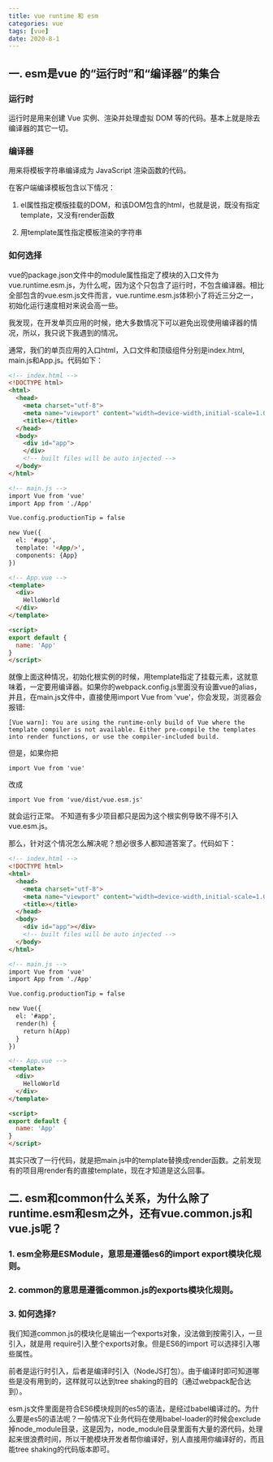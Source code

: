 ```yaml
---
title: vue runtime 和 esm
categories: vue
tags: [vue]
date: 2020-8-1
---
```

## 一. esm是vue 的“运行时”和“编译器”的集合

### 运行时

运行时是用来创建 Vue 实例、渲染并处理虚拟 DOM 等的代码。基本上就是除去编译器的其它一切。


### 编译器

用来将模板字符串编译成为 JavaScript 渲染函数的代码。

在客户端编译模板包含以下情况：

1. el属性指定模版挂载的DOM，和该DOM包含的html，也就是说，既没有指定template，又没有render函数

2. 用template属性指定模板渲染的字符串

### 如何选择

vue的package.json文件中的module属性指定了模块的入口文件为vue.runtime.esm.js，为什么呢，因为这个只包含了运行时，不包含编译器。相比全部包含的vue.esm.js文件而言，vue.runtime.esm.js体积小了将近三分之一，初始化运行速度相对来说会高一些。

我发现，在开发单页应用的时候，绝大多数情况下可以避免出现使用编译器的情况，所以，我只说下我遇到的情况。

通常，我们的单页应用的入口html，入口文件和顶级组件分别是index.html, main.js和App.js。代码如下：

```html
<!-- index.html -->
<!DOCTYPE html>
<html>
  <head>
    <meta charset="utf-8">
    <meta name="viewport" content="width=device-width,initial-scale=1.0">
    <title></title>
  </head>
  <body>
    <div id="app">
    </div>
    <!-- built files will be auto injected -->
  </body>
</html>

<!-- main.js -->
import Vue from 'vue'
import App from './App'

Vue.config.productionTip = false

new Vue({
  el: '#app',
  template: '<App/>',
  components: {App}
})

<!-- App.vue -->
<template>
  <div>
    HelloWorld
  </div>
</template>

<script>
export default {
  name: 'App'
}
</script>
```

就像上面这种情况，初始化根实例的时候，用template指定了挂载元素，这就意味着，一定要用编译器。如果你的webpack.config.js里面没有设置vue的alias，并且，在main.js文件中，直接使用import Vue from 'vue'，你会发现，浏览器会报错:


```
[Vue warn]: You are using the runtime-only build of Vue where the template compiler is not available. Either pre-compile the templates into render functions, or use the compiler-included build.
```

但是，如果你把

```
import Vue from 'vue'
```
改成

```
import Vue from 'vue/dist/vue.esm.js'
```
就会运行正常。
不知道有多少项目都只是因为这个根实例导致不得不引入vue.esm.js。

那么，针对这个情况怎么解决呢？想必很多人都知道答案了。代码如下：


```html
<!-- index.html -->
<!DOCTYPE html>
<html>
  <head>
    <meta charset="utf-8">
    <meta name="viewport" content="width=device-width,initial-scale=1.0">
    <title></title>
  </head>
  <body>
    <div id="app"></div>
    <!-- built files will be auto injected -->
  </body>
</html>

<!-- main.js -->
import Vue from 'vue'
import App from './App'

Vue.config.productionTip = false

new Vue({
  el: '#app',
  render(h) {
    return h(App)
  }
})

<!-- App.vue -->
<template>
  <div>
    HelloWorld
  </div>
</template>

<script>
export default {
  name: 'App'
}
</script>
```
其实只改了一行代码，就是把main.js中的template替换成render函数。之前发现有的项目用render有的直接template，现在才知道是这么回事。

## 二. esm和common什么关系，为什么除了runtime.esm和esm之外，还有vue.common.js和vue.js呢？

### 1. esm全称是ESModule，意思是遵循es6的import export模块化规则。

### 2. common的意思是遵循common.js的exports模块化规则。

### 3. 如何选择?

我们知道common.js的模块化是输出一个exports对象，没法做到按需引入，一旦引入，就是用 require引入整个exports对象。但是ES6的import 可以选择引入哪些属性。

前者是运行时引入，后者是编译时引入（NodeJS打包）。由于编译时即可知道哪些是没有用到的，这样就可以达到tree shaking的目的（通过webpack配合达到）。

esm.js文件里面是符合ES6模块规则的es5的语法，是经过babel编译过的。为什么要是es5的语法呢？一般情况下业务代码在使用babel-loader的时候会exclude掉node_module目录，这是因为，node_module目录里面有大量的源代码，处理起来很浪费时间，所以干脆模块开发者帮你编译好，别人直接用你编译好的，而且能tree shaking的代码版本即可。
